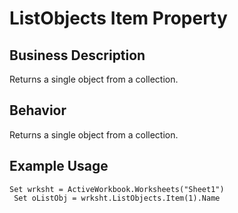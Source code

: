 # ListObjects Item Property

## Business Description
Returns a single object from a collection.

## Behavior
Returns a single object from a collection.

## Example Usage
```vba
Set wrksht = ActiveWorkbook.Worksheets("Sheet1") 
 Set oListObj = wrksht.ListObjects.Item(1).Name
```